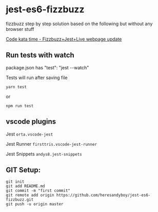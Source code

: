 # jest-es6-fizzbuzz

fizzbuzz step by step solution based on the following but without any browser stuff

[Code kata time - Fizzbuzz+Jest+Live webpage update](https://www.sitepoint.com/community/t/code-kata-time-fizzbuzz-jest-live-webpage-update/284930/5)

## Run tests with watch

package.json has "test": "jest --watch"

Tests will run after saving file

```yarn test```

or

```npm run test```


## vscode plugins

Jest ```orta.vscode-jest```

Jest Runner ```firsttris.vscode-jest-runner```

Jest Snippets ```andys8.jest-snippets```


## GIT Setup:
```
git init
git add README.md
git commit -m "first commit"
git remote add origin https://github.com/heresandyboy/jest-es6-fizzbuzz.git
git push -u origin master
```